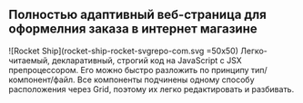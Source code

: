 Полностью адаптивный веб-страница для оформелния заказа в интернет магазине
-----

[Открыть приложение]: https://exapmle.com/shop

![Rocket Ship](rocket-ship-rocket-svgrepo-com.svg =50x50)
Легко-читаемый, декларативный, строгий код на JavaScript с JSX препроцессором. Его можно быстро разложить по принципу тип/компонент/файл. Все компоненты подчинены одному способу расположения через Grid, поэтому их легко редактировать и разбивать.


